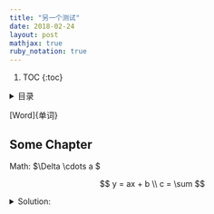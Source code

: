 ```yaml
---
title: "另一个测试"
date: 2018-02-24
layout: post
mathjax: true
ruby_notation: true
---
```


1. TOC
{:toc}

<details markdown="1"><summary>目录</summary>
* TOC
{:toc}
</details>
 

[Word]{单词}

## Some Chapter

Math: $\Delta \cdots a $

$$
y = ax + b \\
c = \sum 
$$


<details markdown="1"> <summary> Solution:</summary>

> Some quote.

## another chapter

$$
y = ax + b \\
c = \sum 
$$


</details>

